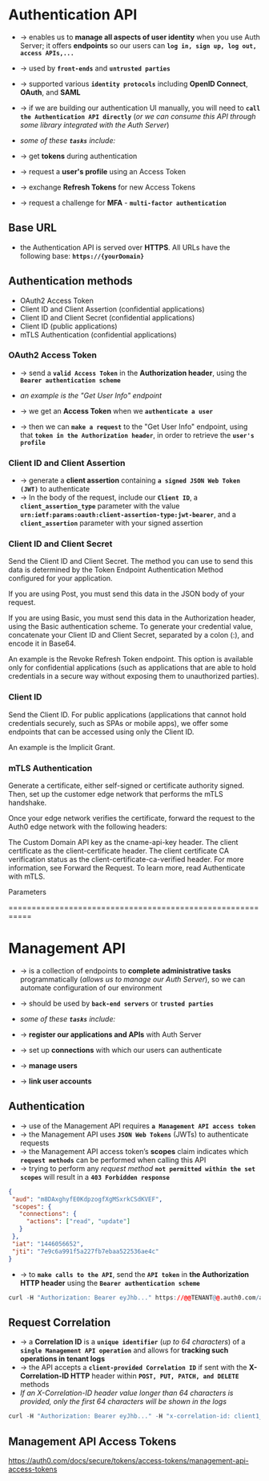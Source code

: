# Authentication API
* -> enables us to **manage all aspects of user identity** when you use Auth Server; it offers **endpoints** so our users can **`log in, sign up, log out, access APIs,...`**
* -> used by **`front-ends`** and **`untrusted parties`**
* -> supported various **`identity protocols`** including **OpenID Connect**, **OAuth**, and **SAML**
* -> if we are building our authentication UI manually, you will need to **`call the Authentication API directly`** (_or we can consume this API through some library integrated with the Auth Server_)

* _some of these **`tasks`** include:_
* -> get **tokens** during authentication
* -> request a **user's profile** using an Access Token
* -> exchange **Refresh Tokens** for new Access Tokens
* -> request a challenge for **MFA** - **`multi-factor authentication`**

## Base URL
* the Authentication API is served over **HTTPS**. All URLs have the following base: **`https://{yourDomain}`**

## Authentication methods
* OAuth2 Access Token
* Client ID and Client Assertion (confidential applications)
* Client ID and Client Secret (confidential applications)
* Client ID (public applications)
* mTLS Authentication (confidential applications)

### OAuth2 Access Token
* -> send a **`valid Access Token`** in the **Authorization header**, using the **`Bearer authentication scheme`**

* _an example is the "Get User Info" endpoint_
* -> we get an **Access Token** when we **`authenticate a user`**
* -> then we can **`make a request`** to the "Get User Info" endpoint, using that **`token in the Authorization header`**, in order to retrieve the **`user's profile`**

### Client ID and Client Assertion
* -> generate a **client assertion** containing **`a signed JSON Web Token (JWT)`** to authenticate
* -> In the body of the request, include our **`Client ID`**, a **`client_assertion_type`** parameter with the value **`urn:ietf:params:oauth:client-assertion-type:jwt-bearer`**, and a **`client_assertion`** parameter with your signed assertion

### Client ID and Client Secret
Send the Client ID and Client Secret. The method you can use to send this data is determined by the Token Endpoint Authentication Method configured for your application.

If you are using Post, you must send this data in the JSON body of your request.

If you are using Basic, you must send this data in the Authorization header, using the Basic authentication scheme. To generate your credential value, concatenate your Client ID and Client Secret, separated by a colon (:), and encode it in Base64.

An example is the Revoke Refresh Token endpoint. This option is available only for confidential applications (such as applications that are able to hold credentials in a secure way without exposing them to unauthorized parties).

### Client ID
Send the Client ID. For public applications (applications that cannot hold credentials securely, such as SPAs or mobile apps), we offer some endpoints that can be accessed using only the Client ID.

An example is the Implicit Grant.

### mTLS Authentication
Generate a certificate, either self-signed or certificate authority signed. Then, set up the customer edge network that performs the mTLS handshake.

Once your edge network verifies the certificate, forward the request to the Auth0 edge network with the following headers:

The Custom Domain API key as the cname-api-key header.
The client certificate as the client-certificate header.
The client certificate CA verification status as the client-certificate-ca-verified header. For more information, see Forward the Request.
To learn more, read Authenticate with mTLS.

Parameters

===========================================================

# Management API
* -> is a collection of endpoints to **complete administrative tasks** programmatically (_allows us to manage our Auth Server_), so we can automate configuration of our environment 
* -> should be used by **`back-end servers`** or **`trusted parties`**

* _some of these **`tasks`** include:_
* -> **register our applications and APIs** with Auth Server
* -> set up **connections** with which our users can authenticate
* -> **manage users**
* -> **link user accounts**

## Authentication
* -> use of the Management API requires **`a Management API access token`**
* -> the Management API uses **`JSON Web Tokens`** (JWTs) to authenticate requests
* -> the Management API access token’s **scopes** claim indicates which **`request methods`** can be performed when calling this API
* -> trying to perform any _request method_ **`not permitted within the set scopes`** will result in a **`403 Forbidden response`**

```json - the deserialized token grants read-only access to users, and read/write access to connections
{
 "aud": "m8DAxghyfE0KdpzogfXgMSxrkCSdKVEF",
 "scopes": { 
   "connections": { 
     "actions": ["read", "update"] 
   } 
 },
 "iat": "1446056652",
 "jti": "7e9c6a991f5a227fb7ebaa522536ae4c"
}
```

* -> to **`make calls to the API`**, send the **`API token`** in **the Authorization HTTP header** using the **`Bearer authentication scheme`**
```r
curl -H "Authorization: Bearer eyJhb..." https://@@TENANT@@.auth0.com/api/v2/users
```

## Request Correlation
* -> a **Correlation ID** is a **`unique identifier`** (_up to 64 characters_) of a **`single Management API operation`** and allows for **tracking such operations in tenant logs**
* -> the API accepts a **`client-provided Correlation ID`** if sent with the **X-Correlation-ID HTTP** header within **`POST, PUT, PATCH, and DELETE`** methods
* _If an X-Correlation-ID header value longer than 64 characters is provided, only the first 64 characters will be shown in the logs_

```r
curl -H "Authorization: Bearer eyJhb..." -H "x-correlation-id: client1_xyz" https://@@TENANT@@.auth0.com/api/v2/users
```

## Management API Access Tokens
https://auth0.com/docs/secure/tokens/access-tokens/management-api-access-tokens 